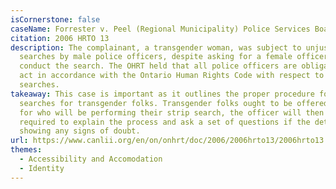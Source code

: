```yaml
---
isCornerstone: false
caseName: Forrester v. Peel (Regional Municipality) Police Services Board et al.
citation: 2006 HRTO 13
description: The complainant, a transgender woman, was subject to unjust strip
  searches by male police officers, despite asking for a female officer to
  conduct the search. The OHRT held that all police officers are obligated to
  act in accordance with the Ontario Human Rights Code with respect to strip
  searches.
takeaway: This case is important as it outlines the proper procedure for strip
  searches for transgender folks. Transgender folks ought to be offered options
  for who will be performing their strip search, the officer will then be
  required to explain the process and ask a set of questions if the detainee is
  showing any signs of doubt.
url: https://www.canlii.org/en/on/onhrt/doc/2006/2006hrto13/2006hrto13.html?autocompleteStr=forrester%20v%20&autocompletePos=3
themes:
  - Accessibility and Accomodation
  - Identity
---
```

